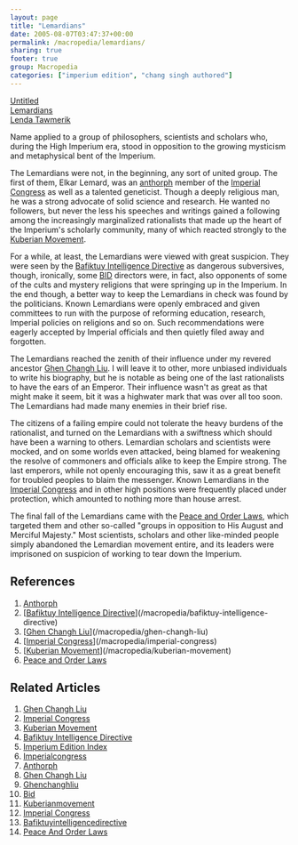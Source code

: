 ```yaml
---
layout: page
title: "Lemardians"
date: 2005-08-07T03:47:37+00:00
permalink: /macropedia/lemardians/
sharing: true
footer: true
group: Macropedia
categories: ["imperium edition", "chang singh authored"]
---
```


<div class='row'>
	<div class='col-md-4'><a href='/macropedia/last-charge-of-light-horse'>Untitled</a></div>
	<div class='col-md-4'><a href='/macropedia/lemardians'>Lemardians</a></div>
	<div class='col-md-4'><a href='/macropedia/lenda-tawmerik'>Lenda Tawmerik</a></div>
</div>


Name applied to a group of philosophers, scientists and scholars who, during the High Imperium era, stood in opposition to the growing mysticism and metaphysical bent of the Imperium.

The Lemardians were not, in the beginning, any sort of united group.  The first of them, Elkar Lemard, was an [anthorph](/macropedia/anthorph) member of the [Imperial Congress](/macropedia/imperial-congress) as well as a talented geneticist.  Though a deeply religious man, he was a strong advocate of solid science and research.  He wanted no followers, but never the less his speeches and writings gained a following among the increasingly marginalized rationalists that made up the heart of the Imperium's scholarly community, many of which reacted strongly to the [Kuberian Movement](/macropedia/kuberian-movement).

For a while, at least, the Lemardians were viewed with great suspicion.  They were seen by the [Bafiktuy Intelligence Directive](/macropedia/bafiktuy-intelligence-directive) as dangerous subversives, though, ironically, some [BID](/macropedia/bafiktuy-intelligence-directive) directors were, in fact, also opponents of some of the cults and mystery religions that were springing up in the Imperium.  In the end though, a better way to keep the Lemardians in check was found by the politicians.  Known Lemardians were openly embraced and given committees to run with the purpose of reforming education, research, Imperial policies on religions and so on.  Such recommendations were eagerly accepted by Imperial officials and then quietly filed away and forgotten.

The Lemardians reached the zenith of their influence under my revered ancestor [Ghen Changh Liu](/macropedia/ghen-changh-liu).  I will leave it to other, more unbiased individuals to write his biography, but he is notable as being one of the last rationalists to have the ears of an Emperor.  Their influence wasn't as great as that might make it seem, bit it was a highwater mark that was over all too soon.  The Lemardians had made many enemies in their brief rise.

The citizens of a failing empire could not tolerate the heavy burdens of the rationalist, and turned on the Lemardians with a swiftness which should have been a warning to others.  Lemardian scholars and scientists were mocked, and on some worlds even attacked, being blamed for weakening the resolve of commoners and officials alike to keep the Empire strong.  The last emperors, while not openly encouraging this, saw it as a great benefit for troubled peoples to blaim the messenger.  Known Lemardians in the [Imperial Congress](/macropedia/imperial-congress) and in other high positions were frequently placed under protection, which amounted to nothing more than house arrest.

The final fall of the Lemardians came with the [Peace and Order Laws](/macropedia/peace-and-order-laws), which targeted them and other so-called "groups in opposition to His August and Merciful Majesty."  Most scientists, scholars and other like-minded people simply abandoned the Lemardian movement entire, and its leaders were imprisoned on suspicion of working to tear down the Imperium.

## References
1. [Anthorph](/macropedia/anthorph)
1. [[Bafiktuy Intelligence Directive](/macropedia/bafiktuy-intelligence-directive)](/macropedia/bafiktuy-intelligence-directive)
1. [[Ghen Changh Liu](/macropedia/ghen-changh-liu)](/macropedia/ghen-changh-liu)
1. [[Imperial Congress](/macropedia/imperial-congress)](/macropedia/imperial-congress)
1. [[Kuberian Movement](/macropedia/kuberian-movement)](/macropedia/kuberian-movement)
1. [Peace and Order Laws](/macropedia/peace-and-order-laws)

## Related Articles

1. [Ghen Changh Liu](/macropedia/ghen-changh-liu)
2. [Imperial Congress](/macropedia/imperial-congress)
3. [Kuberian Movement](/macropedia/kuberian-movement)
4. [Bafiktuy Intelligence Directive](/macropedia/bafiktuy-intelligence-directive)
5. [Imperium Edition Index](/macropedia/imperium-edition-index)
6. [Imperialcongress](/macropedia/imperial-congress)
7. [Anthorph](/macropedia/anthorph)
8. [Ghen Changh Liu](/macropedia/ghen-changh-liu)
9. [Ghenchanghliu](/macropedia/ghen-changh-liu)
10. [Bid](/macropedia/bafiktuy-intelligence-directive)
11. [Kuberianmovement](/macropedia/kuberian-movement)
12. [Imperial Congress](/macropedia/imperial-congress)
13. [Bafiktuyintelligencedirective](/macropedia/bafiktuy-intelligence-directive)
14. [Peace And Order Laws](/macropedia/peace-and-order-laws)


 
